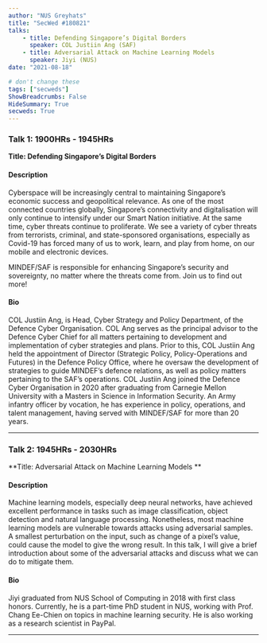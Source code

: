 ```yaml
---
author: "NUS Greyhats"
title: "SecWed #180821"
talks:
    - title: Defending Singapore’s Digital Borders
      speaker: COL Justiin Ang (SAF)
    - title: Adversarial Attack on Machine Learning Models
      speaker: Jiyi (NUS)
date: "2021-08-18"

# don't change these
tags: ["secweds"]
ShowBreadcrumbs: False
HideSummary: True
secweds: True
---
```



### Talk 1: 1900HRs - 1945HRs
**Title: Defending Singapore’s Digital Borders**

#### Description
Cyberspace will be increasingly central to maintaining Singapore’s economic success and geopolitical relevance. As one of the most connected countries globally, Singapore’s connectivity and digitalisation will only continue to intensify under our Smart Nation initiative. At the same time, cyber threats continue to proliferate. We see a variety of cyber threats from terrorists, criminal, and state-sponsored organisations, especially as Covid-19 has forced many of us to work, learn, and play from home, on our mobile and electronic devices.  
  
MINDEF/SAF is responsible for enhancing Singapore’s security and sovereignty, no matter where the threats come from. Join us to find out more!  

#### Bio
COL Justiin Ang, is Head, Cyber Strategy and Policy Department, of the Defence Cyber Organisation. COL Ang serves as the principal advisor to the Defence Cyber Chief for all matters pertaining to development and implementation of cyber strategies and plans. Prior to this, COL Justiin Ang held the appointment of Director (Strategic Policy, Policy-Operations and Futures) in the Defence Policy Office, where he oversaw the development of strategies to guide MINDEF’s defence relations, as well as policy matters pertaining to the SAF’s operations. COL Justiin Ang joined the Defence Cyber Organisation in 2020 after graduating from Carnegie Mellon University with a Masters in Science in Information Security. An Army infantry officer by vocation, he has experience in policy, operations, and talent management, having served with MINDEF/SAF for more than 20 years.  

----

### Talk 2: 1945HRs - 2030HRs
**Title: Adversarial Attack on Machine Learning Models  **

#### Description
Machine learning models, especially deep neural networks, have achieved excellent performance in tasks such as image classification, object detection and natural language processing. Nonetheless, most machine learning models are vulnerable towards attacks using adversarial samples. A smallest perturbation on the input, such as change of a pixel’s value, could cause the model to give the wrong result. In this talk, I will give a brief introduction about some of the adversarial attacks and discuss what we can do to mitigate them.  

#### Bio
Jiyi graduated from NUS School of Computing in 2018 with first class honors. Currently, he is a part-time PhD student in NUS, working with Prof. Chang Ee-Chien on topics in machine learning security. He is also working as a research scientist in PayPal. 

----

